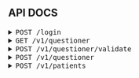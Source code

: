 ## API DOCS 

<details>
  <summary><kbd>POST /login</kbd></summary>
    > Login feature
    <br>

-  <kbd>Request Body</kbd>
    ```json
    {
    "email": "jhondoe@email.com",
    "password": "supersecret"
    }
    ```
-  <kbd>Response Body</kbd>
    ```json
    {
    "data": {
        "token": "eyJhbGciOiJIUzI1NiIsInR5cCI6IkpXVCJ9.eyJhdXRob3JpemVkIjp0cnVlLCJleHAiOjE2OTU3NTg2MDMsInJvbGUiOiJhZG1pbiIsInVzZXJJZCI6MX0.kzaY2AeYNcT0969dwmPFjEogRY2XLaKN4wDxETOKIJ4"
    },
    "messages": [
        "[success] login"
    ],
    "meta": {
        "code": "200-002-OK",
        "status": "success"
    }
    }   
    ```
</details>
<!-- ==== End Of Section -->

<details>
  <summary><kbd>GET /v1/questioner</kbd></summary>
    > Get all question

-  <kbd>Response Body</kbd>
    ```json
    {
    "data": [
        {
            "id": 1,
            "type": "text",
            "question": "https://linkto.com/video.mp4",
            "description": "berapa tinggi badan anda?",
            "choices": null,
            "goto": 2
        },
        {
            "id": 2,
            "type": "choices",
            "question": "https://linkto.com/video.mp4",
            "description": "seberapa sering anda menggunakan celana ketat?",
            "choices": [
                {
                    "id": 1,
                    "question_id": 2,
                    "option": "1 (tidak pernah sama sekali)",
                    "slugs": "tidak;no;",
                    "score": 0,
                    "goto": 3
                },
                {
                    "id": 2,
                    "question_id": 2,
                    "option": "2 (pernah)",
                    "slugs": "pernah;jarang;",
                    "score": 2,
                    "goto": 3
                },
                {
                    "id": 3,
                    "question_id": 2,
                    "option": "3 (cukup sering)",
                    "slugs": "sering;beberapa kali;",
                    "score": 5,
                    "goto": 3
                },
                {
                    "id": 4,
                    "question_id": 2,
                    "option": "4 (setiap hari)",
                    "slugs": "setiap hari;",
                    "score": 10,
                    "goto": 3
                }
            ],
            "goto": null
        },
        {
            "id": 3,
            "type": "choices",
            "question": "https://linkto.com/video.mp4",
            "description": "apakah anda merokok?",
            "choices": [
                {
                    "id": 5,
                    "question_id": 3,
                    "option": "Ya",
                    "slugs": "ya;yes;iya;",
                    "score": 10,
                    "goto": null
                },
                {
                    "id": 6,
                    "question_id": 3,
                    "option": "Tidak",
                    "slugs": "tidak;no;",
                    "score": 0,
                    "goto": null
                }
            ],
            "goto": null
        }
    ],
    "messages": [
        "[success] read data"
    ],
    "meta": {
        "code": "200-003-OK",
        "status": "success"
    }
    }   
    ```
</details>
<!-- ==== End Of Section -->

<details>
  <summary><kbd>POST /v1/questioner/validate</kbd></summary>
    > Validate the user that want to answer the question. Everyone is just have 2 attemp for answering, as myself and partner.
    <br>

-  <kbd>Request Body as myself</kbd>
    ```json
    {
    "email": "rudi@mail.com",
    "phone":"08123",
    "as":"mysel"
    }
    ```

-  <kbd>Request Body as partner</kbd>
    ```json
   {
    "email": "rudi.partner@mail.com",
    "phone":"08123",
    "as":"partner",
    "partner_email":"rudi@mail.com"
    }
    ```

-  <kbd>Response Body</kbd>
    ```json
    {
    "data": {
        "code_attempt": "3X1dj9HiksJSxYURr2SxLQhDX5vZuRHIsmuBdBqga1tIecz4Hwc8JKHIcIQ7DgX6uvbexSEU4r9xPVUnOZTe1Q==",
        "count_attempt": 0
    },
    "messages": [
        "[success] test attempt added. Start your test."
    ],
    "meta": {
        "code": "200-003-OK",
        "status": "success"
    }
    }
    ```
</details>
<!-- ==== End Of Section -->

<details>
  <summary><kbd>POST /v1/questioner</kbd></summary>
    > Submit the answer of questions
    <br>

-  <kbd>Request Body</kbd>
    ```json
    {
    "code_attempt":"Sz2A7kbp+SoTOF3WhDDF6ybpKQs+bil0d32QH33Dyd34VXPxcTj4LmvI77XBcBmvgjiWZbtaSUGIUGQ+xeApfg==",
    "answer":[
        {
            "question_id": 1,
            "description": "tidak",
            "score":10
        },
         {
            "question_id": 2,
            "description": "ya",
            "score":1
        }
    ]
    }
    ```
-  <kbd>Response Body</kbd>
    ```json
    {
    "data": null,
    "messages": [
        "[success] add answer"
    ],
    "meta": {
        "code": "200-003-OK",
        "status": "success"
    }
    }   
    ```
</details>
<!-- ==== End Of Section -->

<details>
  <summary><kbd>POST /v1/patients</kbd></summary>
  > Add patient
    <br>

-  <kbd>Request Body only email and phone</kbd>
    ```json
    {
    "email": "adi2@mail.com",
    "phone": "0812341"
    }
    ```

-  <kbd>Request Body send all data patient</kbd>
   > if you want to add partner patient, please add partner_email to your json. or if you want to add patient itself, just remove partner_email
    ```json
    {
    "name": "budi partner",
    "email": "budi2.partner@mail.com",
    "password":"qwerty",
    "nik": "12345671",
    "dob": "2023-01-01",
    "phone": "08123456711",
    "gender": "male",
    "marriage_status":"married",
    "nationality": "indonesia",
    "partner_email":"budi@mail.com"
    }
    ```

-  <kbd>Response Body</kbd>
    ```json
    {
    "data": {
        "id": "d7f77642-a6a0-4283-b99a-73e339a16563",
        "name": "budi partner",
        "email": "budi2a.partner@mail.com",
        "nik": "TOBlsuFa3aBs3UfdM3efdL1eFeUNYN5Ptm1wY9+PvVmw35wG",
        "dob": "2023-01-01",
        "phone": "08123456711",
        "gender": "male",
        "marriage_status": "married",
        "nationality": "indonesia"
    },
    "messages": [
        "[success] add patient"
    ],
    "meta": {
        "code": "200-004-OK",
        "status": "success"
    }
    }   
    ```
</details>
<!-- ==== End Of Section -->